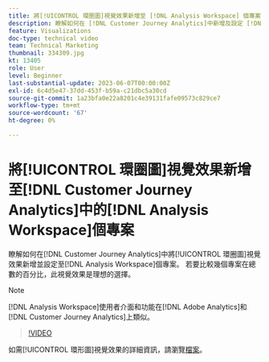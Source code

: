 ```yaml
---
title: 將[!UICONTROL 環圈圖]視覺效果新增至 [!DNL Analysis Workspace] 個專案
description: 瞭解如何在 [!DNL Customer Journey Analytics]中新增及設定 [!DNL Analysis Workspace] 專案的[!UICONTROL 環圈圖]視覺效果。
feature: Visualizations
doc-type: technical video
team: Technical Marketing
thumbnail: 334309.jpg
kt: 13405
role: User
level: Beginner
last-substantial-update: 2023-06-07T00:00:00Z
exl-id: 6c4d5e47-37dd-453f-b59a-c21dbc5a30cd
source-git-commit: 1a23bfa0e22a8201c4e39131fafe09573c829ce7
workflow-type: tm+mt
source-wordcount: '67'
ht-degree: 0%

---
```


# 將[!UICONTROL 環圈圖]視覺效果新增至[!DNL Customer Journey Analytics]中的[!DNL Analysis Workspace]個專案

瞭解如何在[!DNL Customer Journey Analytics]中將[!UICONTROL 環圈圖]視覺效果新增並設定至[!DNL Analysis Workspace]個專案。 若要比較幾個專案在總數的百分比，此視覺效果是理想的選擇。

>[!NOTE]
>
>[!DNL Analysis Workspace]使用者介面和功能在[!DNL Adobe Analytics]和[!DNL Customer Journey Analytics]上類似。

>[!VIDEO](https://video.tv.adobe.com/v/334309/?quality=12&learn=on)

如需[!UICONTROL 環形圖]視覺效果的詳細資訊，請瀏覽[檔案](https://experienceleague.adobe.com/docs/analytics-platform/using/cja-workspace/visualizations/donut.html?lang=zh-Hant)。
